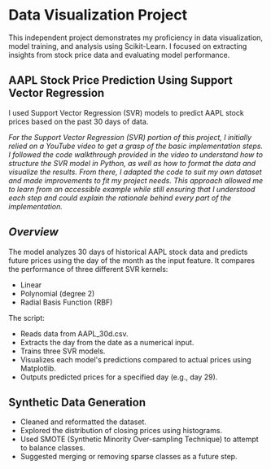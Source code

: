 # Data Visualization Project
This independent project demonstrates my proficiency in data visualization, model training, and analysis using Scikit-Learn. I focused on extracting insights from stock price data and evaluating model performance.

## AAPL Stock Price Prediction Using Support Vector Regression
I used Support Vector Regression (SVR) models to predict AAPL stock prices based on the past 30 days of data.

*For the Support Vector Regression (SVR) portion of this project, I initially relied on a YouTube video to get a grasp of the basic implementation steps. I followed the code walkthrough provided in the video to understand how to structure the SVR model in Python, as well as how to format the data and visualize the results. From there, I adapted the code to suit my own dataset and made improvements to fit my project needs. This approach allowed me to learn from an accessible example while still ensuring that I understood each step and could explain the rationale behind every part of the implementation.*


## *Overview* ##
The model analyzes 30 days of historical AAPL stock data and predicts future prices using the day of the month as the input feature. It compares the performance of three different SVR kernels:

* Linear
* Polynomial (degree 2)
* Radial Basis Function (RBF)

The script:

* Reads data from AAPL_30d.csv.
* Extracts the day from the date as a numerical input.
* Trains three SVR models.
* Visualizes each model's predictions compared to actual prices using Matplotlib.
* Outputs predicted prices for a specified day (e.g., day 29).

## Synthetic Data Generation
- Cleaned and reformatted the dataset.
- Explored the distribution of closing prices using histograms.
- Used SMOTE (Synthetic Minority Over-sampling Technique) to attempt to balance classes.
- Suggested merging or removing sparse classes as a future step.

